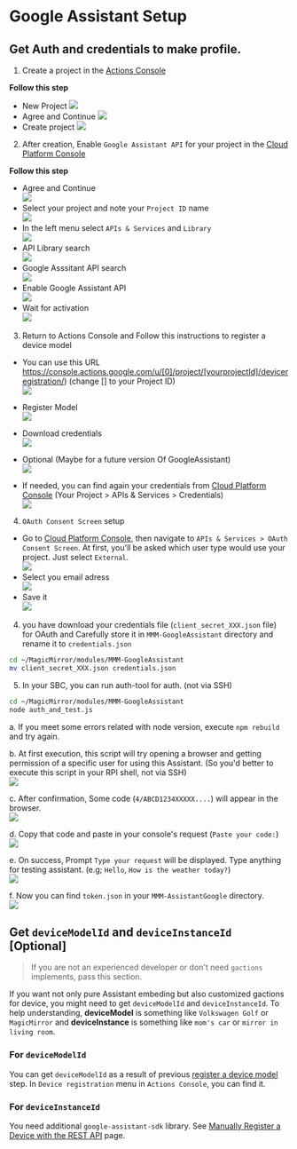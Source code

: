 # Google Assistant Setup

## Get Auth and credentials to make profile.
1. Create a project in the [Actions Console](https://console.actions.google.com/)

**Follow this step**
  - New Project
  ![](https://github.com/bugsounet/MMM-GoogleAssistant/blob/setup/resources/1.png)
  - Agree and Continue
  ![](https://github.com/bugsounet/MMM-GoogleAssistant/blob/setup/resources/1b.png)
  - Create project
  ![](https://github.com/bugsounet/MMM-GoogleAssistant/blob/setup/resources/1c.png)

2. After creation, Enable `Google Assistant API` for your project in the [Cloud Platform Console](https://console.cloud.google.com/)

**Follow this step**
  - Agree and Continue<br>
  ![](https://github.com/bugsounet/MMM-GoogleAssistant/blob/setup/resources/2.png)
  - Select your project and note your `Project ID` name<br>
  ![](https://github.com/bugsounet/MMM-GoogleAssistant/blob/setup/resources/2a.png)
  - In the left menu select `APIs & Services` and `Library`<br>
  ![](https://github.com/bugsounet/MMM-GoogleAssistant/blob/setup/resources/2b.png)
  - API Library search<br>
  ![](https://github.com/bugsounet/MMM-GoogleAssistant/blob/setup/resources/2c.png)
  - Google Asssitant API search<br>
  ![](https://github.com/bugsounet/MMM-GoogleAssistant/blob/setup/resources/2d.png)
  - Enable Google Assistant API<br>
  ![](https://github.com/bugsounet/MMM-GoogleAssistant/blob/setup/resources/2e.png)
  - Wait for activation<br>
  ![](https://github.com/bugsounet/MMM-GoogleAssistant/blob/setup/resources/2f.png)
  
3. Return to Actions Console and Follow this instructions to register a device model

  - You can use this URL https://console.actions.google.com/u/[0]/project/[yourprojectId]/deviceregistration/) (change [] to your Project ID)<br>
  ![](https://github.com/bugsounet/MMM-GoogleAssistant/blob/setup/resources/3.png)
  - Register Model<br>
  ![](https://github.com/bugsounet/MMM-GoogleAssistant/blob/setup/resources/3b.png)
  - Download credentials<br>
  ![](https://github.com/bugsounet/MMM-GoogleAssistant/blob/setup/resources/3c.png)
  - Optional (Maybe for a future version Of GoogleAssistant)<br>
  ![](https://github.com/bugsounet/MMM-GoogleAssistant/blob/setup/resources/3d.png)

  - If needed, you can find again your credentials from [Cloud Platform Console](https://console.cloud.google.com/) (Your Project > APIs & Services > Credentials)<br>
  ![](https://github.com/bugsounet/MMM-GoogleAssistant/blob/setup/resources/4b.png)
4. `OAuth Consent Screen` setup
  - Go to [Cloud Platform Console](https://console.cloud.google.com/), then navigate to `APIs & Services > OAuth Consent Screen`. At first, you'll be asked which user type would use your project. Just select `External`.<br>
  ![](https://github.com/bugsounet/MMM-GoogleAssistant/blob/setup/resources/4c.png)
  - Select you email adress<br>
  ![](https://github.com/bugsounet/MMM-GoogleAssistant/blob/setup/resources/4d.png)
  - Save it<br>
  ![](https://github.com/bugsounet/MMM-GoogleAssistant/blob/setup/resources/4e.png)
  
4. you have download your credentials file (`client_secret_XXX.json` file) for OAuth and Carefully store it in `MMM-GoogleAssistant` directory and rename it to `credentials.json`
```sh
cd ~/MagicMirror/modules/MMM-GoogleAssistant
mv client_secret_XXX.json credentials.json
```
 
5. In your SBC, you can run auth-tool for auth. (not via SSH)
```sh
cd ~/MagicMirror/modules/MMM-GoogleAssistant
node auth_and_test.js
```
   a. If you meet some errors related with node version, execute `npm rebuild` and try again.

   b. At first execution, this script will try opening a browser and getting permission of a specific user for using this Assistant. (So you'd better to execute this script in your RPI shell, not via SSH)<br>
     ![](https://github.com/bugsounet/MMM-GoogleAssistant/blob/setup/resources/5a.png)

   c. After confirmation, Some code (`4/ABCD1234XXXXX....`) will appear in the browser.<br>
     ![](https://github.com/bugsounet/MMM-GoogleAssistant/blob/setup/resources/5c.png)
   
   d. Copy that code and paste in your console's request (`Paste your code:`)<br>
     ![](https://github.com/bugsounet/MMM-GoogleAssistant/blob/setup/resources/6.png)

   e. On success, Prompt `Type your request` will be displayed. Type anything for testing assistant. (e.g; `Hello`, `How is the weather today?`)<br>
     ![](https://github.com/bugsounet/MMM-GoogleAssistant/blob/setup/resources/6a.png)

   f. Now you can find `token.json` in your `MMM-AssistantGoogle` directory.<br>
     ![](https://github.com/bugsounet/MMM-GoogleAssistant/blob/setup/resources/6c.png)

## Get `deviceModelId` and `deviceInstanceId` [Optional]
> If you are not an experienced developer or don't need `gactions` implements, pass this section.

If you want not only pure Assistant embeding but also customized gactions for device, you might need to get `deviceModelId` and `deviceInstanceId`. To help understanding, **deviceModel** is something like `Volkswagen Golf` or `MagicMirror` and **deviceInstance** is something like `mom's car` or `mirror in living room`.

### For `deviceModelId`
You can get `deviceModelId` as a result of previous [register a device model](https://developers.google.com/assistant/sdk/guides/service/python/embed/register-device) step. In `Device registration` menu in `Actions Console`, you can find it.

### For `deviceInstanceId`
You need additional `google-assistant-sdk` library. See [
Manually Register a Device with the REST API](https://developers.google.com/assistant/sdk/reference/device-registration/register-device-manual#get-access-token) page.
